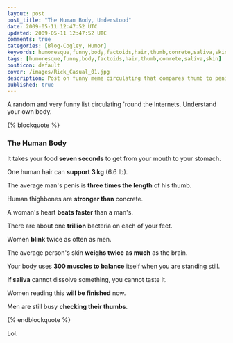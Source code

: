 ```yaml
---           
layout: post
post_title: "The Human Body, Understood"
date: 2009-05-11 12:47:52 UTC
updated: 2009-05-11 12:47:52 UTC
comments: true
categories: [Blog-Cogley, Humor]
keywords: humoresque,funny,body,factoids,hair,thumb,conrete,saliva,skin
tags: [humoresque,funny,body,factoids,hair,thumb,conrete,saliva,skin]
posticon: default
cover: /images/Rick_Casual_01.jpg
description: Post on funny meme circulating that compares thumb to penis, by Rick Cogley.
published: true
---
```

 

A random and very funny list circulating 'round the Internets. Understand your own body. 


{% blockquote %}

### The Human Body


It takes your food **seven seconds** to get from your mouth to your stomach.


One human hair can **support 3 kg** (6.6 lb).


The average man's penis is **three times the length** of his thumb.


Human thighbones are **stronger than** concrete.


A woman's heart **beats faster** than a man's.


There are about one **trillion** bacteria on each of your feet.


Women **blink** twice as often as men.


The average person's skin **weighs twice as much** as the brain.


Your body uses **300 muscles to balance** itself when you are standing still.


**If saliva** cannot dissolve something, you cannot taste it.


Women reading this **will be finished** now.


Men are still busy **checking their thumbs**.

{% endblockquote %} 


Lol. 

